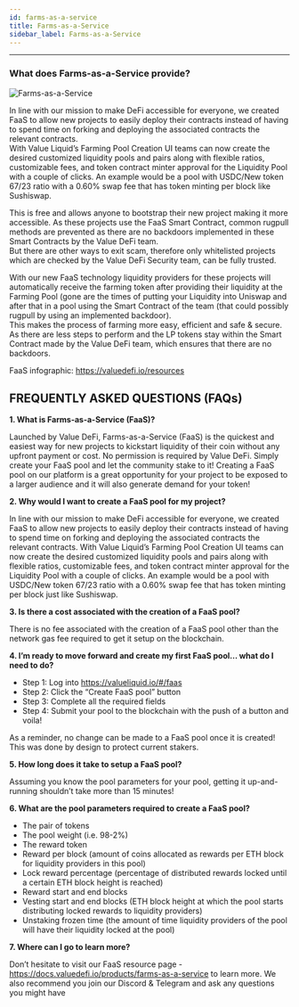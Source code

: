 ```yaml
---
id: farms-as-a-service
title: Farms-as-a-Service
sidebar_label: Farms-as-a-Service
---
```


---

### What does Farms-as-a-Service provide?

![Farms-as-a-Service](../img/faas.png)

In line with our mission to make DeFi accessible for everyone, we created FaaS to allow new projects to easily deploy their contracts instead of having to spend time on forking and deploying the associated contracts the relevant contracts. <br/>
With Value Liquid’s Farming Pool Creation UI teams can now create the desired customized liquidity pools and pairs along with flexible ratios, customizable fees, and token contract minter approval for the Liquidity Pool with a couple of clicks. An example would be a pool with USDC/New token 67/23 ratio with a 0.60% swap fee that has token minting per block like Sushiswap.

This is free and allows anyone to bootstrap their new project making it more accessible.
As these projects use the FaaS Smart Contract, common rugpull methods are prevented as there are no backdoors implemented in these Smart Contracts by the Value DeFi team. <br/>
But there are other ways to exit scam, therefore only whitelisted projects which are checked by the Value DeFi Security team, can be fully trusted.

With our new FaaS technology liquidity providers for these projects will automatically receive the farming token after providing their liquidity at the Farming Pool (gone are the times of putting your Liquidity into Uniswap and after that in a pool using the Smart Contract of the team (that could possibly rugpull by using an implemented backdoor). <br/>
This makes the process of farming more easy, efficient and safe & secure. <br/>
As there are less steps to perform and the LP tokens stay within the Smart Contract made by the Value DeFi team, which ensures that there are no backdoors.

FaaS infographic: https://valuedefi.io/resources

## FREQUENTLY ASKED QUESTIONS (FAQs)

**1. What is Farms-as-a-Service (FaaS)?**

Launched by Value DeFi, Farms-as-a-Service (FaaS) is the quickest and easiest way for new projects to kickstart liquidity of their coin without any upfront payment or cost. No permission is required by Value DeFi. Simply create your FaaS pool and let the community stake to it! Creating a FaaS pool on our platform is a great opportunity for your project to be exposed to a larger audience and it will also generate demand for your token!

**2. Why would I want to create a FaaS pool for my project?**

In line with our mission to make DeFi accessible for everyone, we created FaaS to allow new projects to easily deploy their contracts instead of having to spend time on forking and deploying the associated contracts the relevant contracts. With Value Liquid’s Farming Pool Creation UI teams can now create the desired customized liquidity pools and pairs along with flexible ratios, customizable fees, and token contract minter approval for the Liquidity Pool with a couple of clicks. An example would be a pool with USDC/New token 67/23 ratio with a 0.60% swap fee that has token minting per block just like Sushiswap.

**3. Is there a cost associated with the creation of a FaaS pool?**

There is no fee associated with the creation of a FaaS pool other than the network gas fee required to get it setup on the blockchain.

**4. I’m ready to move forward and create my first FaaS pool… what do I need to do?**

- Step 1: Log into https://valueliquid.io/#/faas
- Step 2: Click the “Create FaaS pool” button
- Step 3: Complete all the required fields
- Step 4: Submit your pool to the blockchain with the push of a button and voila!

As a reminder, no change can be made to a FaaS pool once it is created! This was done by design to protect current stakers.

**5. How long does it take to setup a FaaS pool?**

Assuming you know the pool parameters for your pool, getting it up-and-running shouldn’t take more than 15 minutes!

**6. What are the pool parameters required to create a FaaS pool?**

- The pair of tokens
- The pool weight (i.e. 98-2%)
- The reward token
- Reward per block (amount of coins allocated as rewards per ETH block for liquidity providers in this pool)
- Lock reward percentage (percentage of distributed rewards locked until a certain ETH block height is reached)
- Reward start and end blocks
- Vesting start and end blocks (ETH block height at which the pool starts distributing locked rewards to liquidity providers)
- Unstaking frozen time (the amount of time liquidity providers of the pool will have their liquidity locked at the pool)

**7. Where can I go to learn more?**

Don’t hesitate to visit our FaaS resource page - https://docs.valuedefi.io/products/farms-as-a-service to learn more. We also recommend you join our Discord & Telegram and ask any questions you might have
